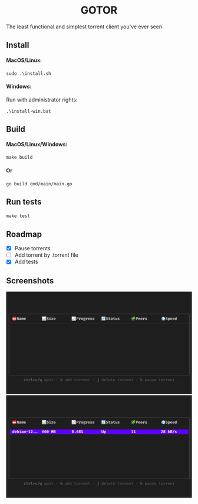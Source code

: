 <center><h1>GOTOR</h1> </center>

The least functional and simplest torrent client you've ever seen

## Install 

#### MacOS/Linux:
```shell
sudo .\install.sh
```
#### Windows:
Run with administrator rights:
```shell
.\install-win.bat
```
## Build

#### MacOS/Linux/Windows:
```shell
make build
```

#### Or
```shell
go build cmd/main/main.go
```

## Run tests
```shell
make test
```


## Roadmap

- [x] Pause torrents
- [ ] Add torrent by .torrent file
- [x] Add tests

## Screenshots
<img src="./image.png" alt="">

<img src="./image1.png" alt="">

